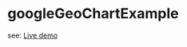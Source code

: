 googleGeoChartExample
=====================

see: [Live demo](http://georgybu.github.io/googleGeoChartExample/GeoChart.html)